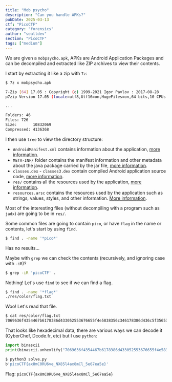 ```yaml
---
title: "Mob psycho"
description: "Can you handle APKs?"
pubDate: 2025-03-13
ctf: "PicoCTF"
category: "forensics"
author: "sealldev"
section: "PicoCTF"
tags: ["medium"]
---
```


We are given a `mobpsycho.apk`, APKs are Android Application Packages and can be decompiled and extracted like ZIP archives to view their contents.

I start by extracting it like a zip with `7z`:
```bash
$ 7z x mobpsycho.apk

7-Zip [64] 17.05 : Copyright (c) 1999-2021 Igor Pavlov : 2017-08-28
p7zip Version 17.05 (locale=utf8,Utf16=on,HugeFiles=on,64 bits,10 CPUs LE)

...

Folders: 46
Files: 726
Size:       10832069
Compressed: 4136368
```

I then use `tree` to view the directory structure:
- `AndroidManifest.xml` contains information about the application, [more information](https://www.geeksforgeeks.org/application-manifest-file-in-android/).
- `META-INF/` folder contains the manifest information and other metadata about the java package carried by the jar file, [more information](https://stackoverflow.com/questions/39305775/what-are-the-purposes-of-files-in-meta-inf-folder-of-an-apk-file).
- `classes.dex` - `classes3.dex` contain compiled Android application source code, [more information](https://stackoverflow.com/questions/14230573/role-of-classes-dex-file-in-an-apk-file).
- `res/` contains all the resources used by the application, [more information](https://developer.android.com/guide/topics/resources/providing-resources).
- `resources.arsc` contains the resources used by the application such as strings, values, styles, and other information. [More information](https://apktool.org/docs/advanced/resources-arsc/).

Most of the interesting files (without decompiling with a program such as `jadx`) are going to be in `res/`.

Some common files are going to contain `pico`, or have `flag` in the name or contents, let's start by using `find`.

```bash
$ find . -name '*pico*'
```

Has no results...

Maybe with `grep` we can check the contents (recursively, and ignoring case with `-iR`)?
```bash
$ grep -iR 'picoCTF' .
```

Nothing! Let's use `find` to see if we can find a flag.

```bash
$ find . -name '*flag*'
./res/color/flag.txt
```

Woo! Let's read that file.

```bash
$ cat res/color/flag.txt
7069636f4354467b6178386d433052553676655f4e5838356c346178386d436c5f35653637656135657d
```

That looks like hexadecimal data, there are various ways we can decode it (CyberChef, Dcode.fr, etc) but I use `python`:
```python
import binascii
print(binascii.unhexlify("7069636f4354467b6178386d433052553676655f4e5838356c346178386d436c5f35653637656135657d"))
```

```bash
$ python3 solve.py
b'picoCTF{ax8mC0RU6ve_NX85l4ax8mCl_5e67ea5e}'
```

Flag: `picoCTF{ax8mC0RU6ve_NX85l4ax8mCl_5e67ea5e}`